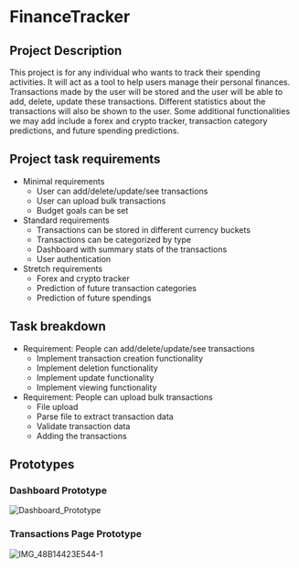 # FinanceTracker
## Project Description
This project is for any individual who wants to track their spending activities. It will act as a tool to help users manage their
personal finances. Transactions made by the user will be stored and the user will be able to add, delete, update these transactions. Different statistics about the transactions will also be shown to the user.
Some additional functionalities we may add include a forex and crypto tracker, transaction category predictions, and future spending predictions.

## Project task requirements
- Minimal requirements
  - User can add/delete/update/see transactions
  - User can upload bulk transactions
  - Budget goals can be set
- Standard requirements
  - Transactions can be stored in different currency buckets
  - Transactions can be categorized by type
  - Dashboard with summary stats of the transactions
  - User authentication
- Stretch requirements
  - Forex and crypto tracker
  - Prediction of future transaction categories
  - Prediction of future spendings 

## Task breakdown
- Requirement: People can add/delete/update/see transactions
  - Implement transaction creation functionality
  - Implement deletion functionality
  - Implement update functionality
  - Implement viewing functionality
- Requirement: People can upload bulk transactions
  - File upload
  - Parse file to extract transaction data
  - Validate transaction data
  - Adding the transactions

## Prototypes
### Dashboard Prototype
![Dashboard_Prototype](https://github.com/chin9/FinanceTracker/assets/55860881/3a87d7ae-697c-4ec8-9778-ede283df9a2b)
### Transactions Page Prototype
![IMG_48B14423E544-1](https://github.com/chin9/FinanceTracker/assets/64379928/d860dcb9-eb36-4895-93c5-fda14a384530)
